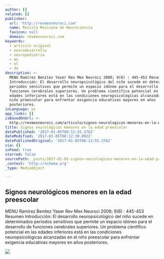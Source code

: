 ```yaml
---
author: []
related: []
publisher:
  url: 'http://revmexneuroci.com'
  name: Revista Mexicana de Neurociencia
  favicon: null
  domain: revmexneuroci.com
keywords:
  - artículo original
  - neurodesarrollo
  - neuropediatría
  - en
  - el
  - de
description: >-
  MENU Ramírez Benítez Yaser Rev Mex Neuroci 2008; 9(6) : 445-453 Resumen
  Introducción: El desarrollo neuropsicológico del niño sucede en determinados
  periodos sensitivos que permite un espacio idóneo para el desarrollo de
  funciones cerebrales superiores. Un problema científico potencial en las
  edades inferiores está en las condiciones neuropsicológicas alcanzadas en el
  niño preescolar para enfrentar exigencia educativas mayores en años
  posteriores.
inLanguage: es
app_links: []
isBasedOnUrl: >-
  http://revmexneuroci.com/articulo/signos-neurologicos-menores-en-la-edad-preescolar/
title: Signos neurológicos menores en la edad preescolar
datePublished: '2017-01-05T08:12:55.376Z'
dateModified: '2017-01-05T08:12:30.802Z'
datePublishedOriginal: '2017-01-05T08:12:55.376Z'
via: {}
inFeed: true
starred: false
sourcePath: _posts/2017-01-05-signos-neurologicos-menores-en-la-edad-preescolar.md
_context: 'http://schema.org'
_type: MediaObject

---
```

<article style=""><h1>Signos neurológicos menores en la edad preescolar</h1><p>MENU Ramírez Benítez Yaser Rev Mex Neuroci 2008; 9(6) : 445-453 Resumen Introducción: El desarrollo neuropsicológico del niño sucede en determinados periodos sensitivos que permite un espacio idóneo para el desarrollo de funciones cerebrales superiores. Un problema científico potencial en las edades inferiores está en las condiciones neuropsicológicas alcanzadas en el niño preescolar para enfrentar exigencia educativas mayores en años posteriores.</p><img src="http://revmexneuroci.com/wp-content/uploads/2014/08/Captura-de-pantalla-2014-08-06-a-las-22.52.00.png" /></article>